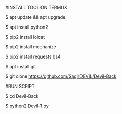 #INSTALL TOOL ON TERMUX

$ apt update && apt upgrade

$ apt install python2

$ pip2 install lolcat

$ pip2 install mechanize

$ pip2 install requests bs4

$ apt install git

$ git clone https://github.com/SagirDEVIL/Devil-Back

#RUN SCRIPT

$ cd Devil-Back

$ python2 Devil-1.py
